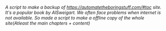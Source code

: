 *A script to make a backup of https://automatetheboringstuff.com/#toc site. It's a popular book by AlSweigart. 
We often face problems when internet is not available. So made a script to make a offline copy of the whole site(Atleast the main chapters + content)*
